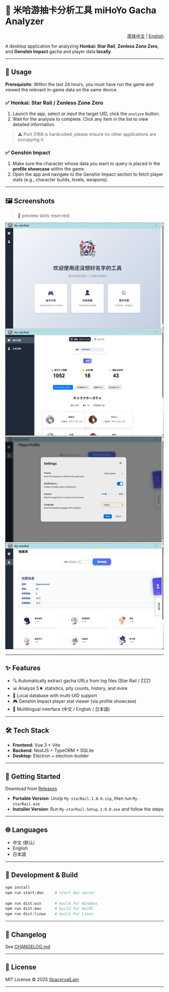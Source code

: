 # 🌠 米哈游抽卡分析工具 miHoYo Gacha Analyzer

<div align="right">
  <a href="README.zh-CN.md">简体中文</a> | <a href="README.md">English</a>
</div>

A desktop application for analyzing **Honkai: Star Rail**, **Zenless Zone Zero**, and **Genshin Impact** gacha and player data **locally**.

---

## 📖 Usage

**Prerequisite**: Within the last 24 hours, you must have run the game and viewed the relevant in-game data on the same device.

### ✅ Honkai: Star Rail / Zenless Zone Zero

1. Launch the app, select or input the target UID, click the `analyze` button.
2. Wait for the analysis to complete. Click any item in the list to view detailed information.

> ⚠️ Port 3168 is hardcoded; please ensure no other applications are occupying it.

### ✅ Genshin Impact

1. Make sure the character whose data you want to query is placed in the **profile showcase** within the game.
2. Open the app and navigate to the Genshin Impact section to fetch player stats (e.g., character builds, levels, weapons).

---

## 🖼️ Screenshots

> 📸 preview slots reserved:

![Screenshot 1](docs/screenshot1.png)
![Screenshot 2](docs/screenshot2.png)
![Screenshot 3](docs/screenshot3.png) 
![Screenshot 4](docs/screenshot4.png) 

---

## ✨ Features

* 🔍 Automatically extract gacha URLs from log files (Star Rail / ZZZ)
* 📊 Analyze 5★ statistics, pity counts, history, and more
* 📁 Local database with multi-UID support
* 🎮 Genshin Impact player stat viewer (via profile showcase)
* 💬 Multilingual interface (中文 / English / 日本語)

---

## 🛠️ Tech Stack

* **Frontend**: Vue 3 + Vite
* **Backend**: NestJS + TypeORM + SQLite
* **Desktop**: Electron + electron-builder

---

## 🚀 Getting Started

Download from [Releases](https://github.com/SpacervalLam/StarRail-toolkit/releases)

* **Portable Version**: Unzip `My-starRail.1.0.0.zip`, then run `My-starRail.exe`
* **Installer Version**: Run `My-starRail.Setup.1.0.0.exe` and follow the steps

---

## 🌐 Languages

* 中文 (默认)
* English
* 日本語

---

## 🧩 Development & Build

```bash
npm install
npm run start:dev     # start dev server

npm run dist:win      # build for Windows
npm run dist:mac      # build for macOS
npm run dist:linux    # build for Linux
```

---

## 📝 Changelog

See [CHANGELOG.md](./CHANGELOG.md)

---

## 📄 License

MIT License © 2025 [SpacervalLam](https://github.com/SpacervalLam/StarRail-toolkit/blob/main/LICENSE)

---
